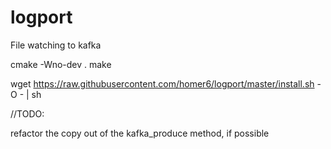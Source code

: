 # logport
File watching to kafka



cmake -Wno-dev .
make



wget https://raw.githubusercontent.com/homer6/logport/master/install.sh -O - | sh








//TODO:

refactor the copy out of the kafka_produce method, if possible